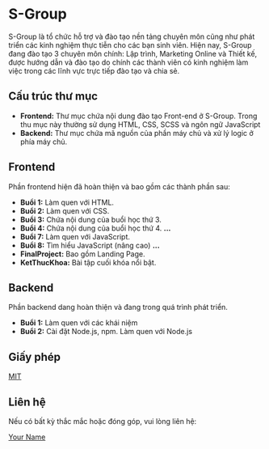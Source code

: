# S-Group

S-Group là tổ chức hỗ trợ và đào tạo nền tảng chuyên môn cũng như phát triển các kinh nghiệm thực tiễn cho các bạn sinh viên.
Hiện nay, S-Group đang đào tạo 3 chuyên môn chính: Lập trình, Marketing Online và Thiết kế, được hướng dẫn và đào tạo do chính các thành viên có kinh nghiệm làm việc trong các lĩnh vực trực tiếp đào tạo và chia sẻ.

## Cấu trúc thư mục

- **Frontend:** Thư mục chứa nội dung đào tạo Front-end ở S-Group. Trong thu mục này thường sử dụng HTML, CSS, SCSS và ngôn ngữ JavaScript
- **Backend:** Thư mục chứa mã nguồn của phần máy chủ và xử lý logic ở phía máy chủ.

## Frontend

Phần frontend hiện đã hoàn thiện và bao gồm các thành phần sau:
- **Buổi 1:** Làm quen với HTML.
- **Buổi 2:** Làm quen với CSS.
- **Buổi 3:** Chứa nội dung của buổi học thứ 3.
- **Buổi 4:** Chứa nội dung của buổi học thứ 4.
  **...**
- **Buổi 7:** Làm quen với JavaScript.
- **Buổi 8:** Tìm hiểu JavaScript (nâng cao)
  **...**
- **FinalProject:** Bao gồm Landing Page. 
- **KetThucKhoa:** Bài tập cuối khóa nổi bật.

## Backend

Phần backend dang hoàn thiện và đang trong quá trình phát triển.
- **Buổi 1:** Làm quen với các khái niệm
- **Buổi 2:** Cài đặt Node.js, npm. Làm quen với Node.js 

## Giấy phép

[MIT](https://choosealicense.com/licenses/mit/)

## Liên hệ

Nếu có bất kỳ thắc mắc hoặc đóng góp, vui lòng liên hệ:

[Your Name](https://github.com/CulesBao)

